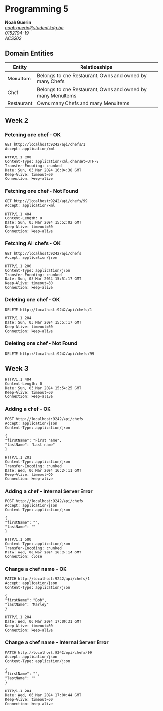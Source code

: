 # Programming 5

**Noah Guerin**  
*noah.guerin@student.kdg.be*  
*0152794-19*  
*ACS202*  

## Domain Entities

| Entity     | Relationships                                               |
|------------|-------------------------------------------------------------|
| MenuItem   | Belongs to one Restaurant, Owns and owned by many Chefs     |
| Chef       | Belongs to one Restaurant, Owns and owned by many MenuItems |
| Restaurant | Owns many Chefs and many MenuItems                          |

## Week 2

### Fetching one chef - OK

```
GET http://localhost:9242/api/chefs/1
Accept: application/xml
```
```
HTTP/1.1 200 
Content-Type: application/xml;charset=UTF-8
Transfer-Encoding: chunked
Date: Sun, 03 Mar 2024 16:04:38 GMT
Keep-Alive: timeout=60
Connection: keep-alive
```

### Fetching one chef - Not Found

```
GET http://localhost:9242/api/chefs/99
Accept: application/xml
```

```
HTTP/1.1 404
Content-Length: 0
Date: Sun, 03 Mar 2024 15:52:02 GMT
Keep-Alive: timeout=60
Connection: keep-alive
```

### Fetching All chefs - OK

```
GET http://localhost:9242/api/chefs
Accept: application/json
```

```
HTTP/1.1 200
Content-Type: application/json
Transfer-Encoding: chunked
Date: Sun, 03 Mar 2024 15:51:17 GMT
Keep-Alive: timeout=60
Connection: keep-alive
```

### Deleting one chef - OK

```
DELETE http://localhost:9242/api/chefs/1
```
```
HTTP/1.1 204
Date: Sun, 03 Mar 2024 15:57:17 GMT
Keep-Alive: timeout=60
Connection: keep-alive
```

### Deleting one chef - Not Found

```
DELETE http://localhost:9242/api/chefs/99
```

## Week 3

```
HTTP/1.1 404
Content-Length: 0
Date: Sun, 03 Mar 2024 15:54:25 GMT
Keep-Alive: timeout=60
Connection: keep-alive
```

### Adding a chef - OK

```
POST http://localhost:9242/api/chefs
Accept: application/json
Content-Type: application/json

{
"firstName": "First name",
"lastName": "Last name"
}
```

```
HTTP/1.1 201
Content-Type: application/json
Transfer-Encoding: chunked
Date: Wed, 06 Mar 2024 16:24:11 GMT
Keep-Alive: timeout=60
Connection: keep-alive
```

### Adding a chef - Internal Server Error

```
POST http://localhost:9242/api/chefs
Accept: application/json
Content-Type: application/json

{
"firstName": "",
"lastName": ""
}
```

```
HTTP/1.1 500
Content-Type: application/json
Transfer-Encoding: chunked
Date: Wed, 06 Mar 2024 16:24:14 GMT
Connection: close
```

### Change a chef name - OK

```
PATCH http://localhost:9242/api/chefs/1
Accept: application/json
Content-Type: application/json

{
"firstName": "Bob",
"lastName": "Marley"
}
```

```
HTTP/1.1 204
Date: Wed, 06 Mar 2024 17:00:31 GMT
Keep-Alive: timeout=60
Connection: keep-alive
```

### Change a chef name - Internal Server Error

```
PATCH http://localhost:9242/api/chefs/99
Accept: application/json
Content-Type: application/json

{
"firstName": "",
"lastName": ""
}
```

```
HTTP/1.1 204
Date: Wed, 06 Mar 2024 17:00:44 GMT
Keep-Alive: timeout=60
Connection: keep-alive
```
